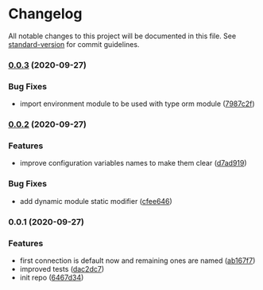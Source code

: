 # Changelog

All notable changes to this project will be documented in this file. See [standard-version](https://github.com/conventional-changelog/standard-version) for commit guidelines.

### [0.0.3](https://github.com/nsourcery/databases/compare/v0.0.2...v0.0.3) (2020-09-27)


### Bug Fixes

* import environment module to be used with type orm module ([7987c2f](https://github.com/nsourcery/databases/commit/7987c2f0ed1d3e1a2ace9b488aded26f3a1b89bf))

### [0.0.2](https://github.com/nsourcery/databases/compare/v0.0.1...v0.0.2) (2020-09-27)


### Features

* improve configuration variables names to make them clear ([d7ad919](https://github.com/nsourcery/databases/commit/d7ad919f4f119e6e04caae35f872d31858f85ee8))


### Bug Fixes

* add dynamic module static modifier ([cfee646](https://github.com/nsourcery/databases/commit/cfee646ff404ed7aea5638dd0e8f3b6e7d3a75a1))

### 0.0.1 (2020-09-27)


### Features

* first connection is default now and remaining ones are named ([ab167f7](https://github.com/nsourcery/databases/commit/ab167f79679c664c187f12be63fc3e94600e9784))
* improved tests ([dac2dc7](https://github.com/nsourcery/databases/commit/dac2dc7ab6ddd16fb6e55b27d76100c953e646a5))
* init repo ([6467d34](https://github.com/nsourcery/databases/commit/6467d34792dd1c7042364505d4ea79723c8390ea))
